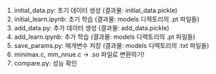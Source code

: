 1. initial_data.py: 초기 데이터 생성 (결과물: initial_data.pickle)
2. initial_learn.ipynb: 초기 학습 (결과물: models 디렉토리의 .pt 파일들)
3. add_data.py: 추가 데이터 생성 (결과물: add_data.pickle)
4. add_learn.ipynb: 추가 학습 (결과물: models 디렉토리의 .pt 파일들)
5. save_params.py: 매개변수 저장 (결과물: models 디렉토리의 .txt 파일들)
6. minimax.c, mm_nnue.c -> .so 파일로 변환하기!
7. compare.py: 성능 확인
